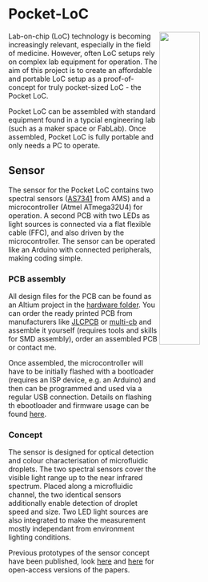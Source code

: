 # Pocket-LoC
<img align = "right" src="https://user-images.githubusercontent.com/42568983/202521498-0bb95a05-1dd4-4db9-ad12-fc51b9aba1ed.jpg" width="40%" /> 
Lab-on-chip (LoC) technology is becoming increasingly relevant, especially in the field of medicine. However, often LoC setups rely on complex lab equipment for operation. The aim of this project is to create an affordable and portable LoC setup as a proof-of-concept for truly pocket-sized LoC - the Pocket LoC.

Pocket LoC can be assembled with standard equipment found in a typcial engineering lab (such as a maker space or FabLab). Once assembled, Pocket LoC is fully portable and only needs a PC to operate.

## Sensor
The sensor for the Pocket LoC contains two spectral sensors ([AS7341](https://ams.com/en/as7341) from AMS) and a microcontroller (Atmel ATmega32U4) for operation. A second PCB with two LEDs as light sources is connected via a flat flexible cable (FFC), and also driven by the microcontroller. The sensor can be operated like an Arduino with connected peripherals, making coding simple.

### PCB assembly
All design files for the PCB can be found as an Altium project in the [hardware folder](https://github.com/Pocket-LoC/Sensor/tree/main/hardware). You can order the ready printed PCB from manufacturers like [JLCPCB](https://jlcpcb.com/) or [multi-cb](https://www.multi-circuit-boards.eu/en/index.html) and assemble it yourself (requires tools and skills for SMD assembly), order an assembled PCB or contact me.

Once assembled, the microcontroller will have to be initially flashed with a bootloader (requires an ISP device, e.g. an Arduino) and then can be programmed and used via a regular USB connection. Details on flashing th ebootloader and firmware usage can be found [here](https://github.com/Pocket-LoC/Sensor/tree/main/Firmware). 

### Concept
The sensor is designed for optical detection and colour characterisation of microfluidic droplets. The two spectral sensors cover the visible light range up to the near infrared spectrum. Placed along a microfluidic channel, the two identical sensors additionally enable detection of droplet speed and size. Two LED light sources are also integrated to make the measurement mostly independant from environment lighting conditions.

Previous prototypes of the sensor concept have been published, look [here](https://www.techrxiv.org/articles/preprint/Advanced_Characterisation_of_a_Sensor_System_for_Droplet-Based_Microfluidics/13554479) and [here](https://arxiv.org/abs/2006.09774) for open-access versions of the papers.
